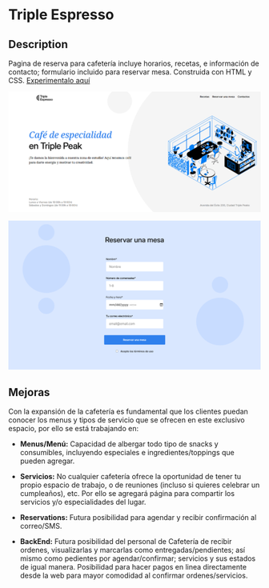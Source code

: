 # Triple Espresso

## Description

Pagina de reserva para cafetería incluye horarios, recetas, e información de contacto; formulario incluido para reservar mesa. Construida con HTML y CSS. [Experimentalo aquí](https://saafracs.github.io/web_project_coffeeshop)

![Header página principal](./images/image_cover_md.png)

![Reservation página principal](./images/image_reservation_md.png)

## Mejoras

Con la expansión de la cafetería es fundamental que los clientes puedan conocer los menus y tipos de servicio que se ofrecen en este exclusivo espacio, por ello se está trabajando en:

- **Menus/Menú:** Capacidad de albergar todo tipo de snacks y consumibles, incluyendo especiales e ingredientes/toppings que pueden agregar.

- **Servicios:** No cualquier cafetería ofrece la oportunidad de tener tu propio espacio de trabajo, o de reuniones (incluso si quieres celebrar un cumpleaños), etc. Por ello se agregará página para compartir los servicios y/o especialidades del lugar.

- **Reservations:** Futura posibilidad para agendar y recibir confirmación al correo/SMS.

- **BackEnd:** Futura posibilidad del personal de Cafetería de recibir ordenes, visualizarlas y marcarlas como entregadas/pendientes; así mismo como pedientes por agendar/confirmar; servicios y sus estados de igual manera. Posibilidad para hacer pagos en linea directamente desde la web para mayor comodidad al confirmar ordenes/servicios.
